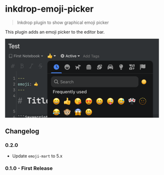 # inkdrop-emoji-picker

> Inkdrop plugin to show graphical emoji picker

This plugin adds an emoji picker to the editor bar.

![](media/ss.png)

## Changelog

### 0.2.0

- Update `emoji-mart` to 5.x

### 0.1.0 - First Release